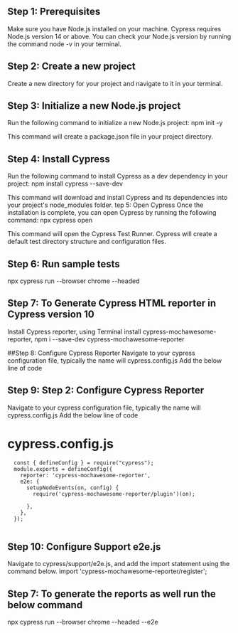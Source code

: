 ## Step 1: Prerequisites
Make sure you have Node.js installed on your machine. Cypress requires Node.js version 14 or above. You can check your Node.js version by running the command node -v in your terminal.

## Step 2: Create a new project
Create a new directory for your project and navigate to it in your terminal.

## Step 3: Initialize a new Node.js project
Run the following command to initialize a new Node.js project:
npm init -y

This command will create a package.json file in your project directory.

## Step 4: Install Cypress
Run the following command to install Cypress as a dev dependency in your project:
   npm install cypress --save-dev

This command will download and install Cypress and its dependencies into your project's node_modules folder.
tep 5: Open Cypress
Once the installation is complete, you can open Cypress by running the following command:
npx cypress open

This command will open the Cypress Test Runner. Cypress will create a default test directory structure and configuration files.

## Step 6: Run sample tests
npx cypress run --browser chrome --headed

## Step 7: To Generate Cypress HTML reporter in Cypress version 10

Install  Cypress reporter, using Terminal install cypress-mochawesome-reporter,
npm i --save-dev cypress-mochawesome-reporter

##Step 8:  Configure Cypress Reporter
Navigate to your cypress configuration file, typically the name will cypress.config.js
Add the below line of code

## Step 9: Step 2: Configure Cypress Reporter
  Navigate to your cypress configuration file, typically the name will cypress.config.js
  Add the below line of code

  # cypress.config.js
  ```
    const { defineConfig } = require("cypress");
    module.exports = defineConfig({
      reporter: 'cypress-mochawesome-reporter',
      e2e: {
        setupNodeEvents(on, config) {
          require('cypress-mochawesome-reporter/plugin')(on);

        },
      },
    });
    
  ```

## Step 10: Configure Support e2e.js
Navigate to cypress/support/e2e.js, and add the import statement using the command below.
import 'cypress-mochawesome-reporter/register';

## Step 7: To generate the reports as well run the below command
npx cypress run --browser chrome --headed --e2e